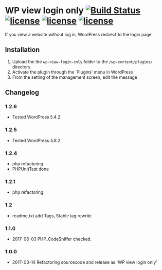 # WP view login only [![Build Status](https://travis-ci.org/chiilog/wp-view-login-only.svg?branch=master)](https://travis-ci.org/chiilog/wp-view-login-only) [![license](https://img.shields.io/github/license/chiilog/wp-view-login-only.svg?maxAge=2592000)](https://github.com/chiilog/wp-view-login-only/blob/master/LICENSE) [![license](https://img.shields.io/wordpress/plugin/dt/wp-view-login-only.svg)](https://wordpress.org/plugins/wp-view-login-only/) [![license](https://img.shields.io/wordpress/plugin/r/wp-view-login-only.svg)](https://wordpress.org/plugins/wp-view-login-only/#reviews)

If you view a website without log in, WordPress redirect to the login page

## Installation

1. Upload the the `wp-view-login-only` folder to the `/wp-content/plugins/` directory.
2. Activate the plugin through the 'Plugins' menu in WordPress
3. From the setting of the management screen, edit the message


## Changelog

### 1.2.6
* Tested WordPress 5.4.2

### 1.2.5
* Tested WordPress 4.8.2

### 1.2.4
* php refactoring
* PHPUnitTest done

### 1.2.1
* php refactoring.

### 1.2
* readme.txt add Tags, Stable tag rewrite

### 1.1.0
* 2017-06-03 PHP_CodeSniffer checked.

### 1.0.0
* 2017-03-14 Refactoring sourcecode and release as 'WP view login only'
